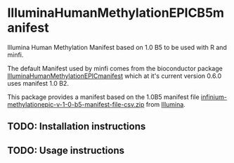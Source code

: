 # IlluminaHumanMethylationEPICB5manifest

Illumina Human Methylation Manifest based on 1.0 B5 to be used with R and minfi.

The default Manifest used by minfi comes from the bioconductor package [IlluminaHumanMethylationEPICmanifest]( http://bioconductor.org/packages/release/data/annotation/html/IlluminaHumanMethylationEPICmanifest.html)
which at it's current version 0.6.0 uses manifest 1.0 B2. 

This package provides a manifest based on the 1.0B5 manifest file [infinium-methylationepic-v-1-0-b5-manifest-file-csv.zip](http://webdata.illumina.com.s3-website-us-east-1.amazonaws.com/downloads/productfiles/methylationEPIC/infinium-methylationepic-v-1-0-b5-manifest-file-csv.zip) from [Illumina](https://support.illumina.com/array/array_kits/infinium-methylationepic-beadchip-kit/downloads.html).

## TODO: Installation instructions
## TODO: Usage instructions
